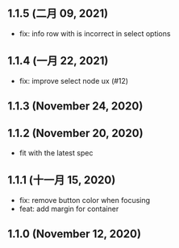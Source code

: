 ## 1.1.5 (二月 09, 2021)

- fix: info row with is incorrect in select options

## 1.1.4 (一月 22, 2021)

- fix: improve select node ux (#12)

## 1.1.3 (November 24, 2020)

## 1.1.2 (November 20, 2020)

- fit with the latest spec

## 1.1.1 (十一月 15, 2020)

- fix: remove button color when focusing
- feat: add margin for container

## 1.1.0 (November 12, 2020)
